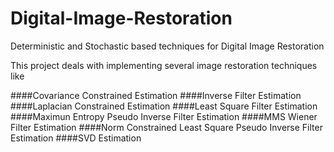 # Digital-Image-Restoration
Deterministic and Stochastic based techniques for Digital Image Restoration


This project deals with implementing several image restoration techniques like

####Covariance Constrained Estimation
####Inverse Filter Estimation
####Laplacian Constrained Estimation
####Least Square Filter Estimation
####Maximun Entropy Pseudo Inverse Filter Estimation
####MMS Wiener Filter Estimation
####Norm Constrained Least Square Pseudo Inverse Filter Estimation
####SVD Estimation
